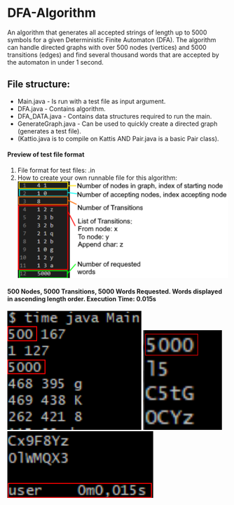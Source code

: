 # DFA-Algorithm
An algorithm that generates all accepted strings of length up to 5000 symbols for a given Deterministic Finite Automaton (DFA). The algorithm can handle directed graphs with over 500 nodes (vertices) and 5000 transitions (edges) and find several thousand words that are accepted by the automaton in under 1 second.

## File structure:
- Main.java - Is run with a test file as input argument.
- DFA.java - Contains algorithm.
- DFA_DATA.java - Contains data structures required to run the main.
- GenerateGraph.java - Can be used to quickly create a directed graph (generates a test file).  
- (Kattio.java is to compile on Kattis AND Pair.java is a basic Pair class).

#### Preview of test file format
1. File format for test files: .in
2. How to create your own runnable file for this algorithm: <br>
![Image of how test files should look like](ImagesReadme/testfileFormat.png)

#### 500 Nodes, 5000 Transitions, 5000 Words Requested. Words displayed in ascending length order. Execution Time: 0.015s<br>
![Image of how test files should look like](ImagesReadme/preview.png)
![Image of how test files should look like](ImagesReadme/preview2.png)
![Image of how test files should look like](ImagesReadme/preview3.png)
